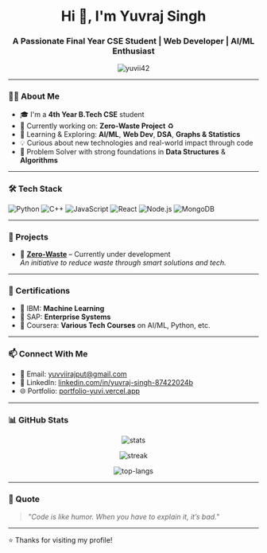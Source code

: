 <h1 align="center">Hi 👋, I'm Yuvraj Singh</h1>
<h3 align="center">A Passionate Final Year CSE Student | Web Developer | AI/ML Enthusiast</h3>

<p align="center">
  <img src="https://komarev.com/ghpvc/?username=yuvii42&label=Profile%20views&color=0e75b6&style=flat" alt="yuvii42" />
</p>

---

### 👨‍🎓 About Me

- 🎓 I'm a **4th Year B.Tech CSE** student  
- 🔭 Currently working on: **Zero-Waste Project** ♻️  
- 🌱 Learning & Exploring: **AI/ML**, **Web Dev**, **DSA**, **Graphs & Statistics**  
- 💡 Curious about new technologies and real-world impact through code  
- 🧠 Problem Solver with strong foundations in **Data Structures** & **Algorithms**

---

### 🛠️ Tech Stack

![Python](https://img.shields.io/badge/Python-3670A0?style=for-the-badge&logo=python&logoColor=ffdd54)
![C++](https://img.shields.io/badge/C++-00599C?style=for-the-badge&logo=cplusplus&logoColor=white)
![JavaScript](https://img.shields.io/badge/JavaScript-F7DF1E?style=for-the-badge&logo=javascript&logoColor=black)
![React](https://img.shields.io/badge/React-20232A?style=for-the-badge&logo=react&logoColor=61DAFB)
![Node.js](https://img.shields.io/badge/Node.js-339933?style=for-the-badge&logo=nodedotjs&logoColor=white)
![MongoDB](https://img.shields.io/badge/MongoDB-4EA94B?style=for-the-badge&logo=mongodb&logoColor=white)

---

### 📂 Projects

- 🚧 **[Zero-Waste](#)** – Currently under development  
  _An initiative to reduce waste through smart solutions and tech._

---

### 📜 Certifications

- 🏅 IBM: **Machine Learning**  
- 🏅 SAP: **Enterprise Systems**  
- 🏅 Coursera: **Various Tech Courses** on AI/ML, Python, etc.

---

### 📫 Connect With Me

- 📧 Email: [yuvviirajput@gmail.com](mailto:yuvviirajput@gmail.com)  
- 💼 LinkedIn: [linkedin.com/in/yuvraj-singh-87422024b](https://www.linkedin.com/in/yuvraj-singh-87422024b/)  
- 🌐 Portfolio: [portfolio-yuvi.vercel.app](http://portfolio-yuvi.vercel.app/)

---

### 📊 GitHub Stats

<p align="center">
  <img src="https://github-readme-stats.vercel.app/api?username=yuvii42&show_icons=true&theme=tokyonight" alt="stats" />
</p>

<p align="center">
  <img src="https://github-readme-streak-stats.herokuapp.com/?user=yuvii42&theme=tokyonight" alt="streak" />
</p>

<p align="center">
  <img src="https://github-readme-stats.vercel.app/api/top-langs/?username=yuvii42&layout=compact&theme=tokyonight" alt="top-langs" />
</p>

---

### 🎯 Quote

> _"Code is like humor. When you have to explain it, it’s bad."_

---

⭐️ Thanks for visiting my profile!

